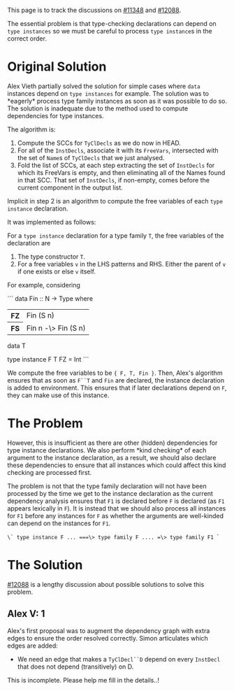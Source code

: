 
This page is to track the discussions on [\#11348](https://gitlab.haskell.org//ghc/ghc/issues/11348) and [\#12088](https://gitlab.haskell.org//ghc/ghc/issues/12088).


The essential problem is that type-checking declarations can depend on `type instances` so we must be careful to process `type instance`s in the correct order. 

# Original Solution


Alex Vieth partially solved the solution for simple cases where `data` instances depend on `type instances` for example. The solution was
to \*eagerly\* process type family instances as soon as it was possible to do so. The solution is inadequate due to the method used to compute dependencies for type instances. 


The algorithm is:

1. Compute the SCCs for `TyClDecls` as we do now in HEAD.
1. For all of the `InstDecls`, associate it with its `FreeVars`, intersected with the set of `Name`s of `TyClDecls` that we just analysed.
1. Fold the list of SCCs, at each step extracting the set of `InstDecls` for which its FreeVars is empty, and then eliminating all of the Names found in that SCC. That set of `InstDecls`, if non-empty, comes before the current component in the output list.


Implicit in step 2 is an algorithm to compute the free variables of each `type instance` declaration.


It was implemented as follows:


For a `type instance` declaration for a type family `T`, the free variables of the declaration are

1. The type constructor `T`.
1. For a free variables `v` in the LHS patterns and RHS. Either the parent of `v` if one exists or else `v` itself.


For example, considering

``\`
data Fin :: N -\> Type where                                                     

<table><tr><th>FZ</th>
<td>Fin (S n)                                                               
</td></tr>
<tr><th>FS</th>
<td>Fin n -\> Fin (S n)  
</td></tr></table>


data T


type instance F T FZ = Int
``\`


We compute the free variables to be `{ F, T, Fin }`. Then, Alex's algorithm ensures that as soon as `F``T` and `Fin` are declared, the instance declaration is added to environment. This ensures that if later declarations depend on `F`, they can make use of this instance.

# The Problem


However, this is insufficient as there are other (hidden) dependencies for type instance declarations. We also perform \*kind checking\* of 
each argument to the instance declaration, as a result, we should also declare these dependencies to ensure that all instances which could affect this kind checking are processed first.


The problem is not that the type family declaration will not have been processed by the time we get to the instance declaration as the current dependency analysis ensures that `F1` is declared before `F` is declared (as `F1` appears lexically in `F`). It is instead that we should also process all instances for `F1` before any instances for `F` as whether the arguments are well-kinded can depend on the instances for `F1`. 

``\`
type instance F ... ===\> type family F .... =\> type family F1
``\`

# The Solution

[\#12088](https://gitlab.haskell.org//ghc/ghc/issues/12088) is a lengthy discussion about possible solutions to solve this problem.

## Alex V: 1


Alex's first proposal was to augment the dependency graph with extra edges to ensure the order resolved correctly. Simon articulates which edges are added:

- We need an edge that makes a `TyClDecl``D` depend on every `InstDecl` that does not depend (transitively) on D.


This is incomplete. Please help me fill in the details..!
